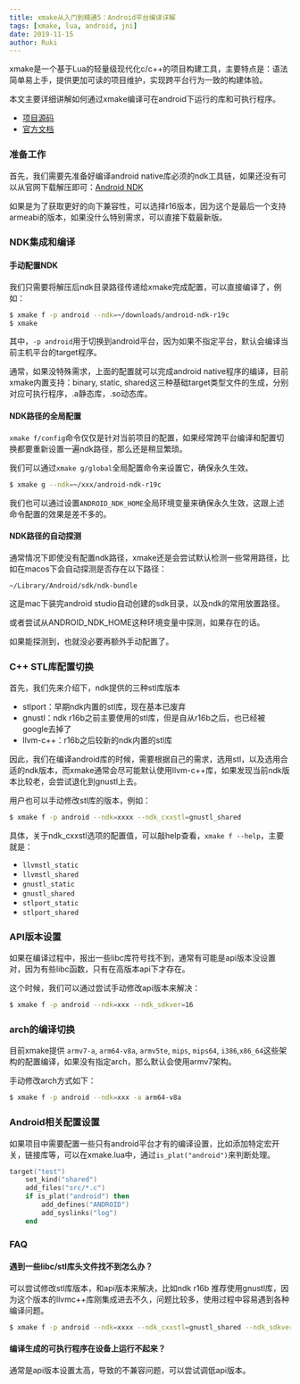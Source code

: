 ```yaml
---
title: xmake从入门到精通5：Android平台编译详解
tags: [xmake, lua, android, jni]
date: 2019-11-15
author: Ruki
---
```


xmake是一个基于Lua的轻量级现代化c/c++的项目构建工具，主要特点是：语法简单易上手，提供更加可读的项目维护，实现跨平台行为一致的构建体验。

本文主要详细讲解如何通过xmake编译可在android下运行的库和可执行程序。

* [项目源码](https://github.com/xmake-io/xmake)
* [官方文档](https://xmake.io/zh/)

### 准备工作

首先，我们需要先准备好编译android native库必须的ndk工具链，如果还没有可以从官网下载解压即可：[Android NDK](https://developer.android.com/ndk/)

如果是为了获取更好的向下兼容性，可以选择r16版本，因为这个是最后一个支持armeabi的版本，如果没什么特别需求，可以直接下载最新版。

### NDK集成和编译

#### 手动配置NDK

我们只需要将解压后ndk目录路径传递给xmake完成配置，可以直接编译了，例如：

```bash
$ xmake f -p android --ndk=~/downloads/android-ndk-r19c
$ xmake
```

其中，`-p android`用于切换到android平台，因为如果不指定平台，默认会编译当前主机平台的target程序。

通常，如果没特殊需求，上面的配置就可以完成android native程序的编译，目前xmake内置支持：binary, static, shared这三种基础target类型文件的生成，分别对应可执行程序，.a静态库，.so动态库。





#### NDK路径的全局配置

`xmake f/config`命令仅仅是针对当前项目的配置，如果经常跨平台编译和配置切换都要重新设置一遍ndk路径，那么还是稍显繁琐。

我们可以通过`xmake g/global`全局配置命令来设置它，确保永久生效。

```bash
$ xmake g --ndk=~/xxx/android-ndk-r19c
```

我们也可以通过设置`ANDROID_NDK_HOME`全局环境变量来确保永久生效，这跟上述命令配置的效果是差不多的。

#### NDK路径的自动探测

通常情况下即使没有配置ndk路径，xmake还是会尝试默认检测一些常用路径，比如在macos下会自动探测是否存在以下路径：

```
~/Library/Android/sdk/ndk-bundle
```

这是mac下装完android studio自动创建的sdk目录，以及ndk的常用放置路径。

或者尝试从ANDROID_NDK_HOME这种环境变量中探测，如果存在的话。

如果能探测到，也就没必要再额外手动配置了。

### C++ STL库配置切换

首先，我们先来介绍下，ndk提供的三种stl库版本

* stlport：早期ndk内置的stl库，现在基本已废弃
* gnustl：ndk r16b之前主要使用的stl库，但是自从r16b之后，也已经被google去掉了
* llvm-c++：r16b之后较新的ndk内置的stl库

因此，我们在编译android库的时候，需要根据自己的需求，选用stl，以及选用合适的ndk版本，而xmake通常会尽可能默认使用llvm-c++库，如果发现当前ndk版本比较老，会尝试退化到gnustl上去。

用户也可以手动修改stl库的版本，例如：

```bash
$ xmake f -p android --ndk=xxxx --ndk_cxxstl=gnustl_shared
```

具体，关于ndk_cxxstl选项的配置值，可以敲help查看，`xmake f --help`，主要就是：

* `llvmstl_static`
* `llvmstl_shared`
* `gnustl_static`
* `gnustl_shared`
* `stlport_static`
* `stlport_shared`

### API版本设置

如果在编译过程中，报出一些libc库符号找不到，通常有可能是api版本没设置对，因为有些libc函数，只有在高版本api下才存在。

这个时候，我们可以通过尝试手动修改api版本来解决：

```bash
$ xmake f -p android --ndk=xxx --ndk_sdkver=16
```

### arch的编译切换

目前xmake提供 `armv7-a`, `arm64-v8a`, `armv5te`, `mips`, `mips64`, `i386`,`x86_64`这些架构的配置编译，如果没有指定arch，那么默认会使用armv7架构。

手动修改arch方式如下：

```bash
$ xmake f -p android --ndk=xxx -a arm64-v8a
```

### Android相关配置设置

如果项目中需要配置一些只有android平台才有的编译设置，比如添加特定宏开关，链接库等，可以在xmake.lua中，通过`is_plat("android")`来判断处理。

```lua
target("test")
    set_kind("shared")
    add_files("src/*.c")
    if is_plat("android") then
        add_defines("ANDROID")
        add_syslinks("log")
    end
```

### FAQ

#### 遇到一些libc/stl库头文件找不到怎么办？

可以尝试修改stl库版本，和api版本来解决，比如ndk r16b 推荐使用gnustl库，因为这个版本的llvmc++库刚集成进去不久，问题比较多，使用过程中容易遇到各种编译问题。

```bash
$ xmake f -p android --ndk=xxxx --ndk_cxxstl=gnustl_shared --ndk_sdkver=16
```

#### 编译生成的可执行程序在设备上运行不起来？

通常是api版本设置太高，导致的不兼容问题，可以尝试调低api版本。